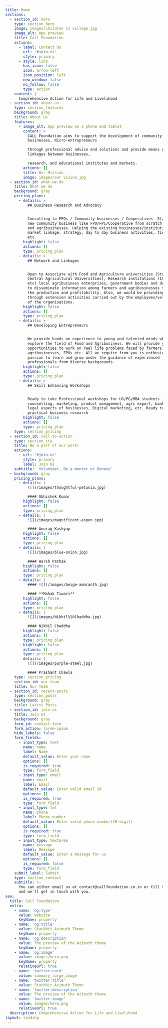 ```yaml
---
title: Home
sections:
  - section_id: hero
    type: section_hero
    image: images/children in village.jpg
    image_alt: App preview
    title: Call Foundation
    actions:
      - label: Contact Us
        url: '#join-us'
        style: primary
      - style: link
        has_icon: false
        icon: arrow-left
        icon_position: left
        new_window: false
        no_follow: false
        type: action
    content: |
      Comprehensive Action for Life and Livelihood
  - section_id: about-us
    type: section_features
    background: gray
    title: About Us
    features:
      - image_alt: App preview on a phone and tablet
        content: >
          CALL Foundation aims to support the development of community
          businesses, micro-entrepreneurs

          through professional advice and solutions and provide means of
          linkages between businesses,

          research, and educational institutes and markets.
        actions: []
        title: Our Mission
        image: images/our vision.jpg
  - section_id: what-we-do
    title: What we do
    background: gray
    pricing_plans:
      - details: >
          ## Business Research and Advocacy


          Consulting to FPOs / Community businesses / Cooperatives- Starting a
          new community business like FPO/FPC/Cooperative from scratch in rural
          and agribusinesses. Helping the existing businesses/institutions in
          market linkage, strategy, day to day business activities, tie-ups,
          etc.
        highlight: false
        actions: []
        type: pricing_plan
      - details: >
          ## Network and Linkages


          Open to Associate with Food and Agriculture universities (State and
          Central Agricultural Universities), Research institutions (ICAR,CGIAR,
          etc) local agribusiness enterprises, government bodies and departments
          to disseminate information among farmers and agribusinesses to raise
          the production and profitability. Also, we would be providing support
          through extension activities carried out by the employees/volunteers
          of the organisations.
        highlight: false
        actions: []
        type: pricing_plan
      - details: >
          ## Developing Entrepreneurs


          We provide hands on experience to young and talented minds who want to
          explore the field of Food and Agribusiness. We will provide you with
          opportunities to work on real life problems faced by farmers,
          agribusinesses, FPOs etc. All we require from you is enthusiasm and
          passion to learn and grow under the guidance of experienced
          professionals from diverse backgrounds.
        highlight: false
        actions: []
        type: pricing_plan
      - details: >
          ## Skill Enhancing Workshops


          Ready to take Professional workshops for UG/PG/MBA students in career
          counselling, marketing, product management, agri export, banking,
          legal aspects of businesses, Digital marketing, etc. Ready to do
          practical business research
        highlight: false
        actions: []
        type: pricing_plan
    type: section_pricing
  - section_id: call-to-action
    type: section_cta
    title: Be a part of our work!
    actions:
      - url: '#join-us'
        style: primary
        label: Join Us
    subtitle: 'Volunteer, Be a mentor or Donate'
  - background: gray
    pricing_plans:
      - details: |
          ![](/images/thoughtful-petunia.jpg)

          #### Abhishek Kumar
        highlight: false
        actions: []
        type: pricing_plan
      - details: |
          ![](/images/magnificent-aspen.jpg)

          #### Anurag Kashyap
        highlight: false
        actions: []
        type: pricing_plan
      - details: |
          ![](/images/blue-onion.jpg)

          #### Harsh Pathak
        highlight: false
        actions: []
        type: pricing_plan
      - details: |
          #### ![](/images/beige-amaranth.jpg)

          #### **Mahak Tiwari**
        highlight: false
        actions: []
        type: pricing_plan
      - details: |
          ![](/images/Nikhil%20Chaddha.jpg)

          #### Nikhil Chaddha
        highlight: false
        actions: []
        type: pricing_plan
      - highlight: false
        actions: []
        type: pricing_plan
        details: |
          ![](/images/purple-steel.jpg)

          #### Prashant Chawla
    type: section_pricing
    section_id: our-team
    title: Our Team
  - section_id: recent-posts
    type: section_posts
    background: gray
    title: Latest Posts
  - section_id: join-us
    title: Join Us
    background: gray
    form_id: contact-form
    form_action: lorem-ipsum
    hide_labels: false
    form_fields:
      - input_type: text
        name: name
        label: Name
        default_value: Enter your name
        options: []
        is_required: true
        type: form_field
      - input_type: email
        name: email
        label: Email
        default_value: Enter valid email id
        options: []
        is_required: true
        type: form_field
      - input_type: tel
        name: phone
        label: Phone number
        default_value: Enter valid phone number(10-digit)
        options: []
        is_required: true
        type: form_field
      - input_type: textarea
        name: message
        label: Message
        default_value: Enter a message for us
        options: []
        is_required: false
        type: form_field
    submit_label: Submit
    type: section_contact
    subtitle: >-
      You can either email us at contact@callfoundation.co.in or fill this form
      and we'll get in touch with you.
seo:
  title: Call Foundation
  extra:
    - name: 'og:type'
      value: website
      keyName: property
    - name: 'og:title'
      value: Stackbit Azimuth Theme
      keyName: property
    - name: 'og:description'
      value: The preview of the Azimuth theme
      keyName: property
    - name: 'og:image'
      value: images/hero.png
      keyName: property
      relativeUrl: true
    - name: 'twitter:card'
      value: summary_large_image
    - name: 'twitter:title'
      value: Stackbit Azimuth Theme
    - name: 'twitter:description'
      value: The preview of the Azimuth theme
    - name: 'twitter:image'
      value: images/hero.png
      relativeUrl: true
  description: Comprehensive Action for Life and Livelihood
layout: landing
---
```

